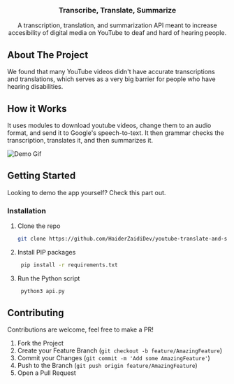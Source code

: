 <br />
<p align="center">
  <h3 align="center">Transcribe, Translate, Summarize</h3>
  <p align="center">
    A transcription, translation, and summarization API meant to increase accesibility of digital media on YouTube to deaf and hard of hearing people.
  </p>
</p>


<!-- ABOUT THE PROJECT -->
## About The Project

We found that many YouTube videos didn't have accurate transcriptions and translations, which serves as a very big barrier for people who have hearing disabilities.

## How it Works
It uses modules to download youtube videos, change them to an audio format, and send it to Google's speech-to-text. It then grammar checks the transcription, translates it, and then summarizes it. 

![Demo Gif](https://i.imgur.com/BYgN2KO.gif)

<!-- GETTING STARTED -->
## Getting Started

Looking to demo the app yourself? Check this part out.

### Installation
1. Clone the repo
   ```sh
   git clone https://github.com/HaiderZaidiDev/youtube-translate-and-summarize
   ```
2. Install PIP packages
   ```sh
    pip install -r requirements.txt
   ```
3. Run the Python script
   ```sh
    python3 api.py
   ```

<!-- CONTRIBUTING -->
## Contributing

Contributions are welcome, feel free to make a PR!

1. Fork the Project
2. Create your Feature Branch (`git checkout -b feature/AmazingFeature`)
3. Commit your Changes (`git commit -m 'Add some AmazingFeature'`)
4. Push to the Branch (`git push origin feature/AmazingFeature`)
5. Open a Pull Request
